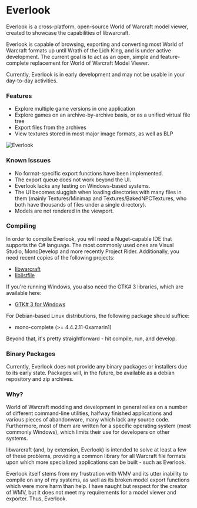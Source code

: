 # Everlook
Everlook is a cross-platform, open-source World of Warcraft model viewer, created to showcase the capabilities of libwarcraft.

Everlook is capable of browsing, exporting and converting most World of Warcraft formats up until 
Wrath of the Lich King, and is under active development. The current goal is to act as an open, simple
and feature-complete replacement for World of Warcraft Model Viewer.

Currently, Everlook is in early development and may not be usable in your day-to-day activities.

### Features
* Explore multiple game versions in one application
* Explore games on an archive-by-archive basis, or as a unified virtual file tree
* Export files from the archives
* View textures stored in most major image formats, as well as BLP

![Everlook](https://i.imgur.com/ZusgxJ7.png)

### Known Isssues
* No format-specific export functions have been implemented.
* The export queue does not work beyond the UI.
* Everlook lacks any testing on Windows-based systems.
* The UI becomes sluggish when loading directories with many files in them (mainly Textures/Minimap and Textures/BakedNPCTextures, who both have thousands of files under a single directory).
* Models are not rendered in the viewport.

### Compiling
In order to compile Everlook, you will need a Nuget-capable IDE that supports the C# language. The most commonly used ones are Visual Studio, MonoDevelop and more recently Project Rider. Additionally, you need recent copies of the following projects: 

* [libwarcraft](https://github.com/Nihlus/libwarcraft)
* [liblistfile](https://github.com/Nihlus/liblistfile)

If you're running Windows, you also need the GTK# 3 libraries, which are available here:
* [GTK# 3 for Windows](https://download.gnome.org/binaries/win32/gtk-sharp/2.99/gtk-sharp-2.99.3.msi)

For Debian-based Linux distributions, the following package should suffice:
* mono-complete (>= 4.4.2.11-0xamarin1)

Beyond that, it's pretty straightforward - hit compile, run, and develop.

### Binary Packages
Currently, Everlook does not provide any binary packages or installers due to its early state. Packages will, 
in the future, be available as a debian repository and zip archives. 

### Why?
World of Warcraft modding and development in general relies on a number of different command-line utilities, halfway finished applications and various pieces of abandonware, many which lack any source code. Furthermore, most of them are written for a specific operating system (most commonly Windows), which limits their use for developers on other systems.

libwarcraft (and, by extension, Everlook) is intended to solve at least a few of these problems, providing a common library for all Warcraft file formats upon which more specialized applications can be built - such as Everlook. 

Everlook itself stems from my frustration with WMV and its utter inability to compile on any of my systems, as well as its broken model export functions which were more harm than help. I have naught but respect for the creator of WMV, but it does not meet my requirements for a model viewer and exporter. Thus, Everlook.
